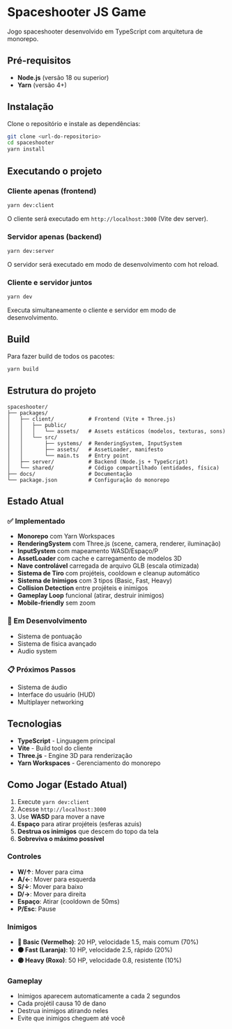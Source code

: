 # Spaceshooter JS Game

Jogo spaceshooter desenvolvido em TypeScript com arquitetura de monorepo.

## Pré-requisitos

- **Node.js** (versão 18 ou superior)
- **Yarn** (versão 4+)

## Instalação

Clone o repositório e instale as dependências:

```bash
git clone <url-do-repositorio>
cd spaceshooter
yarn install
```

## Executando o projeto

### Cliente apenas (frontend)

```bash
yarn dev:client
```

O cliente será executado em `http://localhost:3000` (Vite dev server).

### Servidor apenas (backend)

```bash
yarn dev:server
```

O servidor será executado em modo de desenvolvimento com hot reload.

### Cliente e servidor juntos

```bash
yarn dev
```

Executa simultaneamente o cliente e servidor em modo de desenvolvimento.

## Build

Para fazer build de todos os pacotes:

```bash
yarn build
```

## Estrutura do projeto

```
spaceshooter/
├── packages/
│   ├── client/           # Frontend (Vite + Three.js)
│   │   ├── public/
│   │   │   └── assets/   # Assets estáticos (modelos, texturas, sons)
│   │   └── src/
│   │       ├── systems/  # RenderingSystem, InputSystem
│   │       ├── assets/   # AssetLoader, manifesto
│   │       └── main.ts   # Entry point
│   ├── server/           # Backend (Node.js + TypeScript)
│   └── shared/           # Código compartilhado (entidades, física)
├── docs/                 # Documentação
└── package.json          # Configuração do monorepo
```

## Estado Atual

### ✅ Implementado
- **Monorepo** com Yarn Workspaces
- **RenderingSystem** com Three.js (scene, camera, renderer, iluminação)
- **InputSystem** com mapeamento WASD/Espaço/P
- **AssetLoader** com cache e carregamento de modelos 3D
- **Nave controlável** carregada de arquivo GLB (escala otimizada)
- **Sistema de Tiro** com projéteis, cooldown e cleanup automático
- **Sistema de Inimigos** com 3 tipos (Basic, Fast, Heavy)
- **Collision Detection** entre projéteis e inimigos
- **Gameplay Loop** funcional (atirar, destruir inimigos)
- **Mobile-friendly** sem zoom

### 🚧 Em Desenvolvimento
- Sistema de pontuação
- Sistema de física avançado
- Audio system

### 📋 Próximos Passos
- Sistema de áudio
- Interface do usuário (HUD)
- Multiplayer networking

## Tecnologias

- **TypeScript** - Linguagem principal
- **Vite** - Build tool do cliente
- **Three.js** - Engine 3D para renderização
- **Yarn Workspaces** - Gerenciamento do monorepo

## Como Jogar (Estado Atual)

1. Execute `yarn dev:client`
2. Acesse `http://localhost:3000`
3. Use **WASD** para mover a nave
4. **Espaço** para atirar projéteis (esferas azuis)
5. **Destrua os inimigos** que descem do topo da tela
6. **Sobreviva o máximo possível**

### Controles
- **W/↑**: Mover para cima
- **A/←**: Mover para esquerda  
- **S/↓**: Mover para baixo
- **D/→**: Mover para direita
- **Espaço**: Atirar (cooldown de 50ms)
- **P/Esc**: Pause

### Inimigos
- **🔴 Basic (Vermelho)**: 20 HP, velocidade 1.5, mais comum (70%)
- **🟠 Fast (Laranja)**: 10 HP, velocidade 2.5, rápido (20%)
- **🟣 Heavy (Roxo)**: 50 HP, velocidade 0.8, resistente (10%)

### Gameplay
- Inimigos aparecem automaticamente a cada 2 segundos
- Cada projétil causa 10 de dano
- Destrua inimigos atirando neles
- Evite que inimigos cheguem até você